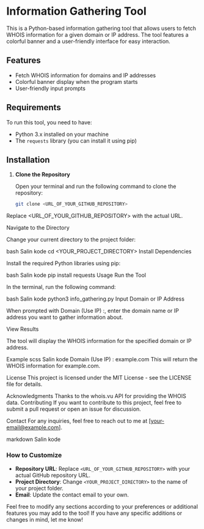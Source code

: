 # Information Gathering Tool

This is a Python-based information gathering tool that allows users to fetch WHOIS information for a given domain or IP address. The tool features a colorful banner and a user-friendly interface for easy interaction.

## Features

- Fetch WHOIS information for domains and IP addresses
- Colorful banner display when the program starts
- User-friendly input prompts

## Requirements

To run this tool, you need to have:

- Python 3.x installed on your machine
- The `requests` library (you can install it using pip)

## Installation

1. **Clone the Repository**

   Open your terminal and run the following command to clone the repository:

   ```bash
   git clone <URL_OF_YOUR_GITHUB_REPOSITORY>
Replace <URL_OF_YOUR_GITHUB_REPOSITORY> with the actual URL.

Navigate to the Directory

Change your current directory to the project folder:

bash
Salin kode
cd <YOUR_PROJECT_DIRECTORY>
Install Dependencies

Install the required Python libraries using pip:

bash
Salin kode
pip install requests
Usage
Run the Tool

In the terminal, run the following command:

bash
Salin kode
python3 info_gathering.py
Input Domain or IP Address

When prompted with Domain (Use IP) :, enter the domain name or IP address you want to gather information about.

View Results

The tool will display the WHOIS information for the specified domain or IP address.

Example
scss
Salin kode
Domain (Use IP) : example.com
This will return the WHOIS information for example.com.

License
This project is licensed under the MIT License - see the LICENSE file for details.

Acknowledgments
Thanks to the whois.vu API for providing the WHOIS data.
Contributing
If you want to contribute to this project, feel free to submit a pull request or open an issue for discussion.

Contact
For any inquiries, feel free to reach out to me at [your-email@example.com].

markdown
Salin kode

### How to Customize

- **Repository URL**: Replace `<URL_OF_YOUR_GITHUB_REPOSITORY>` with your actual GitHub repository URL.
- **Project Directory**: Change `<YOUR_PROJECT_DIRECTORY>` to the name of your project folder.
- **Email**: Update the contact email to your own.

Feel free to modify any sections according to your preferences or additional features you may add to the tool! If you have any specific additions or changes in mind, let me know!





